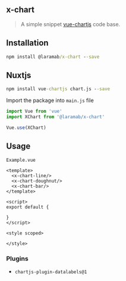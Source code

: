 x-chart
------
> A simple snippet [vue-chartjs](https://vue-chartjs.org/) code base.

## Installation

```cmd
npm install @laramab/x-chart --save
```

## Nuxtjs

```cmd
npm install vue-chartjs chart.js --save
```

Import the package into `main.js` file
```js
import Vue from 'vue'
import XChart from '@laramab/x-chart'

Vue.use(XChart)
```

## Usage

`Example.vue`
```vue
<template>
  <x-chart-line/>
  <x-chart-doughnut/>
  <x-chart-bar/>
</template>

<script>
export default {
  
}
</script>

<style scoped>

</style>
```

### Plugins

- ```chartjs-plugin-datalabels@1```
